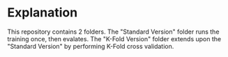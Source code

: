 # Explanation
This repository contains 2 folders. The "Standard Version" folder runs the training once, then evalates. The "K-Fold Version" folder extends upon the "Standard Version" by performing K-Fold cross validation.
